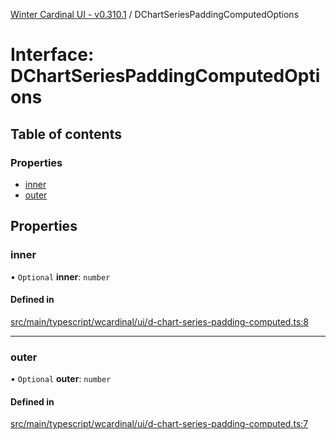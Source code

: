 [Winter Cardinal UI - v0.310.1](../index.md) / DChartSeriesPaddingComputedOptions

# Interface: DChartSeriesPaddingComputedOptions

## Table of contents

### Properties

- [inner](DChartSeriesPaddingComputedOptions.md#inner)
- [outer](DChartSeriesPaddingComputedOptions.md#outer)

## Properties

### inner

• `Optional` **inner**: `number`

#### Defined in

[src/main/typescript/wcardinal/ui/d-chart-series-padding-computed.ts:8](https://github.com/winter-cardinal/winter-cardinal-ui/blob/v0.310.1/src/main/typescript/wcardinal/ui/d-chart-series-padding-computed.ts#L8)

___

### outer

• `Optional` **outer**: `number`

#### Defined in

[src/main/typescript/wcardinal/ui/d-chart-series-padding-computed.ts:7](https://github.com/winter-cardinal/winter-cardinal-ui/blob/v0.310.1/src/main/typescript/wcardinal/ui/d-chart-series-padding-computed.ts#L7)
